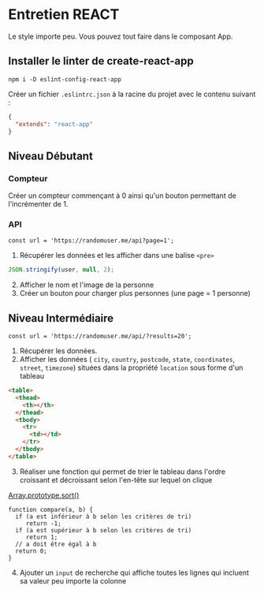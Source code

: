 # Entretien REACT

Le style importe peu.
Vous pouvez tout faire dans le composant App.

## Installer le linter de create-react-app

```
npm i -D eslint-config-react-app
```

Créer un fichier `.eslintrc.json` à la racine du projet avec le contenu suivant :

```JSON
{
  "extends": "react-app"
}
```

## Niveau Débutant

### Compteur

Créer un compteur commençant à 0 ainsi qu'un bouton permettant de l'incrémenter de 1.

### API

```JS
const url = 'https://randomuser.me/api?page=1';
```

1. Récupérer les données et les afficher dans une balise `<pre>`

```js
JSON.stringify(user, null, 2);
```

2. Afficher le nom et l'image de la personne
3. Créer un bouton pour charger plus personnes (une page = 1 personne)

## Niveau Intermédiaire

```JS
const url = 'https://randomuser.me/api/?results=20';
```

1. Récupérer les données.
2. Afficher les données ( `city`, `country`, `postcode`, `state`, `coordinates`, `street`, `timezone`) situées dans la propriété `location` sous forme d'un tableau

```HTML
<table>
  <thead>
    <th></th>
  </thead>
  <tbody>
    <tr>
      <td></td>
    </tr>
  </tbody>
</table>
```

3. Réaliser une fonction qui permet de trier le tableau dans l'ordre croissant et décroissant selon l'en-tête sur lequel on clique

[Array.prototype.sort()](https://developer.mozilla.org/fr/docs/Web/JavaScript/Reference/Global_Objects/Array/sort)

```JS
function compare(a, b) {
  if (a est inférieur à b selon les critères de tri)
     return -1;
  if (a est supérieur à b selon les critères de tri)
     return 1;
  // a doit être égal à b
  return 0;
}
```

4. Ajouter un `input` de recherche qui affiche toutes les lignes qui incluent sa valeur peu importe la colonne
